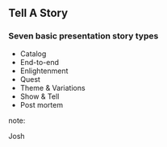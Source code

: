 ## Tell A Story

### Seven basic presentation story types

* Catalog
* End-to-end
* Enlightenment
* Quest
* Theme & Variations
* Show & Tell
* Post mortem

note:

Josh 
